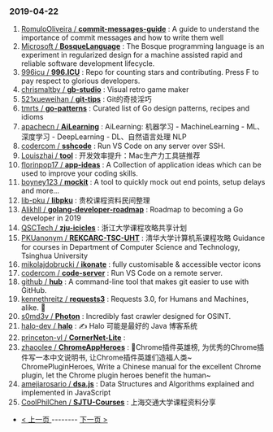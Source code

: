### 2019-04-22 
1. [RomuloOliveira / **commit-messages-guide**](https://github.com/RomuloOliveira/commit-messages-guide) : A guide to understand the importance of commit messages and how to write them well
1. [Microsoft / **BosqueLanguage**](https://github.com/Microsoft/BosqueLanguage) : The Bosque programming language is an experiment in regularized design for a machine assisted rapid and reliable software development lifecycle.
1. [996icu / **996.ICU**](https://github.com/996icu/996.ICU) : Repo for counting stars and contributing. Press F to pay respect to glorious developers.
1. [chrismaltby / **gb-studio**](https://github.com/chrismaltby/gb-studio) : Visual retro game maker
1. [521xueweihan / **git-tips**](https://github.com/521xueweihan/git-tips) : Git的奇技淫巧
1. [tmrts / **go-patterns**](https://github.com/tmrts/go-patterns) : Curated list of Go design patterns, recipes and idioms
1. [apachecn / **AiLearning**](https://github.com/apachecn/AiLearning) : AiLearning: 机器学习 - MachineLearning - ML、深度学习 - DeepLearning - DL、自然语言处理 NLP
1. [codercom / **sshcode**](https://github.com/codercom/sshcode) : Run VS Code on any server over SSH.
1. [Louiszhai / **tool**](https://github.com/Louiszhai/tool) : 开发效率提升：Mac生产力工具链推荐
1. [florinpop17 / **app-ideas**](https://github.com/florinpop17/app-ideas) : A Collection of application ideas which can be used to improve your coding skills.
1. [boyney123 / **mockit**](https://github.com/boyney123/mockit) : A tool to quickly mock out end points, setup delays and more...
1. [lib-pku / **libpku**](https://github.com/lib-pku/libpku) : 贵校课程资料民间整理
1. [Alikhll / **golang-developer-roadmap**](https://github.com/Alikhll/golang-developer-roadmap) : Roadmap to becoming a Go developer in 2019
1. [QSCTech / **zju-icicles**](https://github.com/QSCTech/zju-icicles) : 浙江大学课程攻略共享计划
1. [PKUanonym / **REKCARC-TSC-UHT**](https://github.com/PKUanonym/REKCARC-TSC-UHT) : 清华大学计算机系课程攻略 Guidance for courses in Department of Computer Science and Technology, Tsinghua University
1. [mikolajdobrucki / **ikonate**](https://github.com/mikolajdobrucki/ikonate) : fully customisable & accessible vector icons
1. [codercom / **code-server**](https://github.com/codercom/code-server) : Run VS Code on a remote server.
1. [github / **hub**](https://github.com/github/hub) : A command-line tool that makes git easier to use with GitHub.
1. [kennethreitz / **requests3**](https://github.com/kennethreitz/requests3) : Requests 3.0, for Humans and Machines, alike. 🤖
1. [s0md3v / **Photon**](https://github.com/s0md3v/Photon) : Incredibly fast crawler designed for OSINT.
1. [halo-dev / **halo**](https://github.com/halo-dev/halo) : ✍ Halo 可能是最好的 Java 博客系统
1. [princeton-vl / **CornerNet-Lite**](https://github.com/princeton-vl/CornerNet-Lite) : 
1. [zhaoolee / **ChromeAppHeroes**](https://github.com/zhaoolee/ChromeAppHeroes) : 🌈Chrome插件英雄榜, 为优秀的Chrome插件写一本中文说明书, 让Chrome插件英雄们造福人类~ ChromePluginHeroes, Write a Chinese manual for the excellent Chrome plugin, let the Chrome plugin heroes benefit the human~
1. [amejiarosario / **dsa.js**](https://github.com/amejiarosario/dsa.js) : Data Structures and Algorithms explained and implemented in JavaScript
1. [CoolPhilChen / **SJTU-Courses**](https://github.com/CoolPhilChen/SJTU-Courses) : 上海交通大学课程资料分享 

- [ < 上一页 ](https://github.com/able8/github-trending-daily-record/blob/master/2019-04-21.md) -------- [ 下一页 > ](https://github.com/able8/github-trending-daily-record/blob/master/2019-04-23.md)